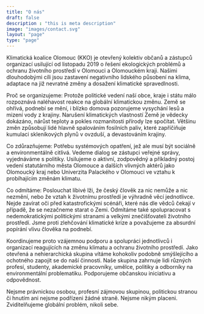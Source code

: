 ```yaml
---
title: "O nás"
draft: false
description : "this is meta description"
image: "images/contact.svg"
layout: "page"
type: "page"
---
```


Klimatická koalice Olomouc (KKO) je otevřený kolektiv občanů a zástupců organizací usilující od listopadu 2019 o řešení ekologických problémů a ochranu životního prostředí v Olomouci a Olomouckém kraji. Našimi dlouhodobými cíli jsou zastavení negativního lidského působení na klima, adaptace na již nevratné změny a dosažení klimatické spravedlnosti.

Proč se organizujeme: Protože politické vedení naší obce, kraje i státu málo rozpoznává naléhavost reakce na globální klimatickou změnu. Země se ohřívá, podnebí se mění, i blízko domova pozorujeme vysychání lesů a mizení vody z krajiny. Narušení klimatických vlastností Země je vědecky dokázáno, nárůst teploty a pokles rozmanitosti přírody lze spočítat. Většinu změn způsobují lidé hlavně spalováním fosilních paliv, které zapříčiňuje kumulaci skleníkových plynů v ovzduší, a devastováním krajiny.

Co zdůrazňujeme: Potřebu systémových opatření, jež ale musí být sociálně a environmentálně citlivá. Vedeme dialog se zástupci veřejné správy, vyjednáváme s politiky. Usilujeme o aktivní, zodpovědný a příkladný postoj vedení statutárního města Olomouce a dalších vlivných aktérů jako Olomoucký kraj nebo Univerzita Palackého v Olomouci ve vztahu k probíhajícím změnám klimatu.

Co odmítáme: Poslouchat líbivé lži, že český člověk za nic nemůže a nic nezmění, nebo že vztah k životnímu prostředí je výhradně věcí jednotlivce. Nejde zavírat oči před katastrofickými scénáři, které nás dle vědců čekají v případě, že se nezačneme starat o Zemi. Odmítáme také spolupracovat s nedemokratickými politickými stranami a velkými znečišťovateli životního prostředí. Jsme proti zlehčování klimatické krize a považujeme za absurdní popírání vlivu člověka na podnebí.

Koordinujeme proto vzájemnou podporu a spolupráci jednotlivců i organizací reagujících na změnu klimatu a ochranu životního prostředí. Jako otevřená a nehierarchická skupina vítáme kohokoliv podobně smýšlejícího a ochotného zapojit se do naší činnosti. Naše skupina zahrnuje lidi různých profesí, studenty, akademické pracovníky, umělce, politiky a odborníky na environmentální problematiku. Podporujeme občanskou iniciativu a odpovědnost.

Nejsme právnickou osobou, profesní zájmovou skupinou, politickou stranou či hnutím ani nejsme podřízeni žádné straně. Nejsme nikým placeni. Zviditelňujeme globální problém, nikoli sebe.
